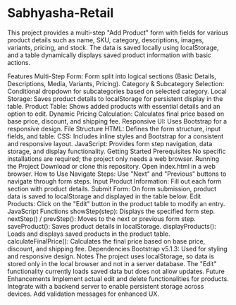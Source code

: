 # Sabhyasha-Retail

This project provides a multi-step "Add Product" form with fields for various product details such as name, SKU, category, descriptions, images, variants, pricing, and stock. The data is saved locally using localStorage, and a table dynamically displays saved product information with basic actions.

Features
Multi-Step Form: Form split into logical sections (Basic Details, Descriptions, Media, Variants, Pricing).
Category & Subcategory Selection: Conditional dropdown for subcategories based on selected category.
Local Storage: Saves product details to localStorage for persistent display in the table.
Product Table: Shows added products with essential details and an option to edit.
Dynamic Pricing Calculation: Calculates final price based on base price, discount, and shipping fee.
Responsive UI: Uses Bootstrap for a responsive design.
File Structure
HTML: Defines the form structure, input fields, and table.
CSS: Includes inline styles and Bootstrap for a consistent and responsive layout.
JavaScript: Provides form step navigation, data storage, and display functionality.
Getting Started
Prerequisites
No specific installations are required; the project only needs a web browser.
Running the Project
Download or clone this repository.
Open index.html in a web browser.
How to Use
Navigate Steps: Use "Next" and "Previous" buttons to navigate through form steps.
Input Product Information: Fill out each form section with product details.
Submit Form: On form submission, product data is saved to localStorage and displayed in the table below.
Edit Products: Click on the "Edit" button in the product table to modify an entry.
JavaScript Functions
showStep(step): Displays the specified form step.
nextStep() / prevStep(): Moves to the next or previous form step.
saveProduct(): Saves product details in localStorage.
displayProducts(): Loads and displays saved products in the product table.
calculateFinalPrice(): Calculates the final price based on base price, discount, and shipping fee.
Dependencies
Bootstrap v5.1.3: Used for styling and responsive design.
Notes
The project uses localStorage, so data is stored only in the local browser and not in a server database.
The "Edit" functionality currently loads saved data but does not allow updates.
Future Enhancements
Implement actual edit and delete functionalities for products.
Integrate with a backend server to enable persistent storage across devices.
Add validation messages for enhanced UX.
